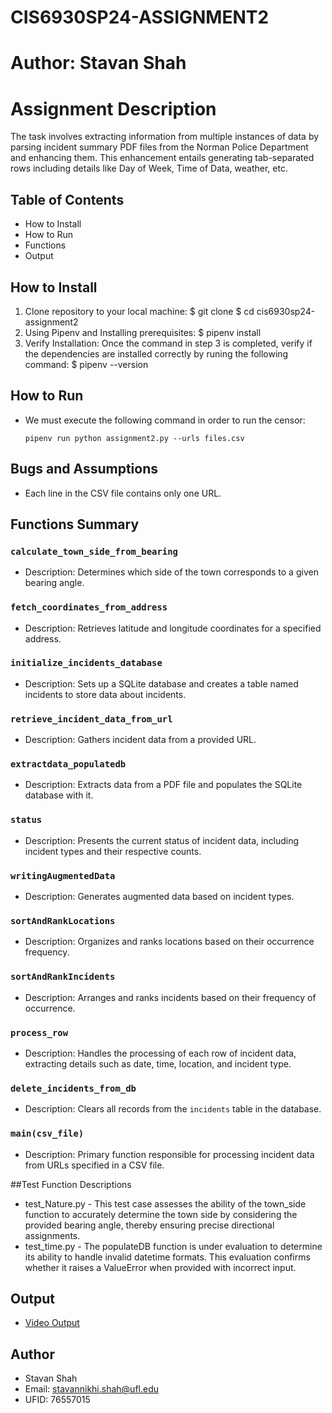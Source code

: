 # CIS6930SP24-ASSIGNMENT2

# Author: Stavan Shah

# Assignment Description 

The task involves extracting information from multiple instances of data by parsing incident summary PDF files from the Norman Police Department and enhancing them. This enhancement entails generating tab-separated rows including details like Day of Week, Time of Data, weather, etc. 

## Table of Contents

- How to Install
- How to Run 
- Functions
- Output

## How to Install
  1. Clone repository to your local machine:
    $ git clone 
    $ cd cis6930sp24-assignment2
  2. Using Pipenv and Installing prerequisites:
    $ pipenv install
  3. Verify Installation: Once the command in step 3 is completed, verify if the dependencies are installed correctly by runing the following command:
    $ pipenv --version

## How to Run
- We must execute the following command in order to run the censor:
  ```
  pipenv run python assignment2.py --urls files.csv
  ```                  
## Bugs and Assumptions
- Each line in the CSV file contains only one URL.
## Functions Summary

### `calculate_town_side_from_bearing`
- Description: Determines which side of the town corresponds to a given bearing angle.

### `fetch_coordinates_from_address`
- Description: Retrieves latitude and longitude coordinates for a specified address.

### `initialize_incidents_database`
- Description: Sets up a SQLite database and creates a table named incidents to store data about incidents.

### `retrieve_incident_data_from_url`
- Description: Gathers incident data from a provided URL.

### `extractdata_populatedb`
- Description: Extracts data from a PDF file and populates the SQLite database with it.

### `status`
- Description: Presents the current status of incident data, including incident types and their respective counts.

### `writingAugmentedData`
- Description: Generates augmented data based on incident types.

### `sortAndRankLocations`
- Description: Organizes and ranks locations based on their occurrence frequency.

### `sortAndRankIncidents`
- Description: Arranges and ranks incidents based on their frequency of occurrence.

### `process_row`
- Description: Handles the processing of each row of incident data, extracting details such as date, time, location, and incident type.

### `delete_incidents_from_db`
- Description: Clears all records from the `incidents` table in the database.

### `main(csv_file)`
- Description: Primary function responsible for processing incident data from URLs specified in a CSV file.

##Test Function Descriptions
- test_Nature.py - This test case assesses the ability of the town_side function to accurately determine the town side by considering the provided bearing angle, thereby ensuring precise directional assignments.
- test_time.py - The populateDB function is under evaluation to determine its ability to handle invalid datetime formats. This evaluation confirms whether it raises a ValueError when provided with incorrect input.

## Output
- [Video Output](https://drive.google.com/drive/u/0/folders/1DRVznn_oRCXWsUMo9vDfUhNH_6PlbE6X)

## Author 
  - Stavan Shah
  - Email: stavannikhi.shah@ufl.edu
  - UFID: 76557015
